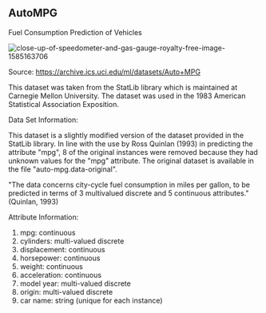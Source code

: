 ## AutoMPG
Fuel Consumption Prediction of Vehicles

![close-up-of-speedometer-and-gas-gauge-royalty-free-image-1585163706](https://user-images.githubusercontent.com/104313268/209484388-e9df2c09-df2e-4076-84bd-8d87d15546c1.jpg)


Source:
https://archive.ics.uci.edu/ml/datasets/Auto+MPG

This dataset was taken from the StatLib library which is maintained at Carnegie Mellon University. The dataset was used in the 1983 American Statistical Association Exposition.


Data Set Information:

This dataset is a slightly modified version of the dataset provided in the StatLib library. In line with the use by Ross Quinlan (1993) in predicting the attribute "mpg", 8 of the original instances were removed because they had unknown values for the "mpg" attribute. The original dataset is available in the file "auto-mpg.data-original".

"The data concerns city-cycle fuel consumption in miles per gallon, to be predicted in terms of 3 multivalued discrete and 5 continuous attributes." (Quinlan, 1993)


Attribute Information:

1. mpg: continuous
2. cylinders: multi-valued discrete
3. displacement: continuous
4. horsepower: continuous
5. weight: continuous
6. acceleration: continuous
7. model year: multi-valued discrete
8. origin: multi-valued discrete
9. car name: string (unique for each instance)

